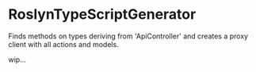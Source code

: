 # RoslynTypeScriptGenerator
Finds methods on types deriving from 'ApiController' and creates a proxy client with all actions and models.

wip...

